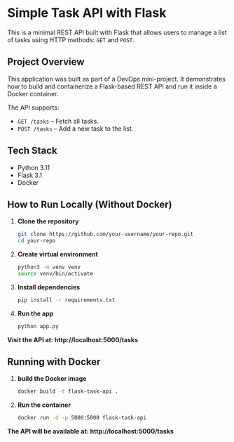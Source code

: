 #  Simple Task API with Flask

This is a minimal REST API built with Flask that allows users to manage a list of tasks using HTTP methods: `GET` and `POST`.

## Project Overview

This application was built as part of a DevOps mini-project. It demonstrates how to build and containerize a Flask-based REST API and run it inside a Docker container.

The API supports:
- `GET /tasks` – Fetch all tasks.
- `POST /tasks` – Add a new task to the list.

##  Tech Stack

- Python 3.11
- Flask 3.1
- Docker

##  How to Run Locally (Without Docker)

1. **Clone the repository**
   ```bash
   git clone https://github.com/your-username/your-repo.git
   cd your-repo

2. **Create virtual environment**
   ```bash
   python3 -m venv venv
   source venv/bin/activate

3. **Install dependencies**
   ```bash
   pip install -r requirements.txt

4. **Run the app**
   ```bash
   python app.py
   
**Visit the API at: http://localhost:5000/tasks**

## Running with Docker
1. **build the Docker image**
    ```bash
   docker build -t flask-task-api .

2. **Run the container**
    ```bash
    docker run -d -p 5000:5000 flask-task-api

**The API will be available at: http://localhost:5000/tasks**





